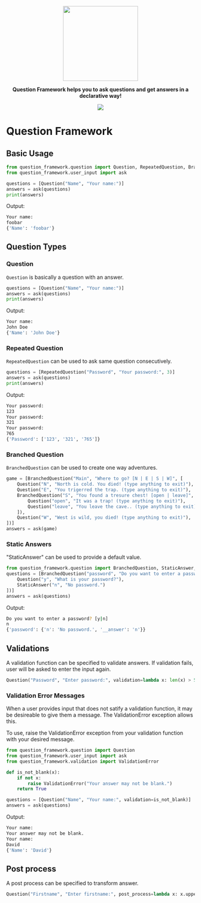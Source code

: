 <p align="center">
  <img height="200px" src="https://raw.githubusercontent.com/dapryor/question-framework/master/assets/logo.png">
</p>
<p align="center">
       <b>Question Framework helps you to ask questions and get answers in a declarative way!</b>
</p>

<p align="center">
  <a href="https://github.com/dapryor/question-framework/blob/master/LICENSE">
    <img src="https://img.shields.io/github/license/dapryor/question-framework.svg">
  </a>
</p>

# Question Framework

## Basic Usage

```python
from question_framework.question import Question, RepeatedQuestion, BranchedQuestion
from question_framework.user_input import ask

questions = [Question("Name", "Your name:")]
answers = ask(questions)
print(answers)
```

Output:

```bash
Your name:
foobar
{'Name': 'foobar'}
```

## Question Types

### Question

`Question` is basically a question with an answer.

```python
questions = [Question("Name", "Your name:")]
answers = ask(questions)
print(answers)
```

Output:

```bash
Your name:
John Doe
{'Name': 'John Doe'}
```

### Repeated Question

`RepeatedQuestion` can be used to ask same question consecutively.

```python
questions = [RepeatedQuestion("Password", "Your password:", 3)]
answers = ask(questions)
print(answers)
```

Output:

```bash
Your password:
123
Your password:
321
Your password:
765
{'Password': ['123', '321', '765']}
```

### Branched Question

`BranchedQuestion` can be used to create one way adventures.

```python
game = [BranchedQuestion("Main", "Where to go? [N | E | S | W]", [
    Question("N", "North is cold. You died! (type anything to exit)"),
    Question("E", "You trigerred the trap. (type anything to exit)"),
    BranchedQuestion("S", "You found a tresure chest! [open | leave]", [
        Question("open", "It was a trap! (type anything to exit)"),
        Question("leave", "You leave the cave.. (type anything to exit)"),
    ]),
    Question("W", "West is wild, you died! (type anything to exit)"),
])]
answers = ask(game)
```

### Static Answers

"StaticAnswer" can be used to provide a default value.

```python
from question_framework.question import BranchedQuestion, StaticAnswer, Question
questions = [BranchedQuestion("password", "Do you want to enter a password? [y|n]", [
    Question("y", "What is your password?"),
    StaticAnswer("n", "No password.")
])]
answers = ask(questions)
```

Output:

```bash
Do you want to enter a password? [y|n]
n
{'password': {'n': 'No password.', '__answer': 'n'}}
```

## Validations

A validation function can be specified to validate answers. If validation fails, user will be asked to enter the input again.

```python
Question("Password", "Enter password:", validation=lambda x: len(x) > 5)
```

### Validation Error Messages

When a user provides input that does not satify a validation function, it may be desireable to give them a message.  The ValidationError exception allows this.

To use, raise the ValidationError exception from your validation function with your desired message.

```python
from question_framework.question import Question
from question_framework.user_input import ask
from question_framework.validation import ValidationError

def is_not_blank(x):
    if not x:
        raise ValidationError("Your answer may not be blank.")
    return True

questions = [Question("Name", "Your name:", validation=is_not_blank)]
answers = ask(questions)
```

Output:

```bash
Your name:
Your answer may not be blank.
Your name:
David
{'Name': 'David'}
```

## Post process

A post process can be specified to transform answer.

```python
Question("Firstname", "Enter firstname:", post_process=lambda x: x.upper())
```
